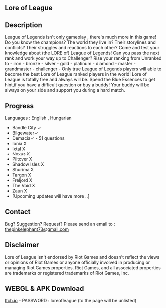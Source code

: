 ## Lore of League

## Description
League of Legends isn't only gameplay , there's much more in this game!
Do you know the champions? 
The world they live in? 
Their storylines and conflicts? 
Their struggles and reactions to each other?
Come and test your knowledge about (the LORE of) League of Legends!
Can you pass the next rank and work your way up to Challenger?
Rise your ranking from Unranked to - iron - bronze - silver - gold - platinum - diamond - master - grandmaster - challenger -
Only true League of Legends players will able to become the best Lore of League ranked players in the world!
Lore of League is totally free and always will be. Spend the Blue Essences to get hint,if you have a difficult question or buy a buddy! 
Your buddy will be always on your side and support you during a hard match.
## Progress

Languages : English , Hungarian

- Bandle City ✓
- Bilgewater✓
- Demacia✓      - 51 questions
- Ionia X
- Ixtal X
- Noxus X
- Piltover X
- Shadow Isles X
- Shurima X
- Targon X
- Freljord X
- The Void X
- Zaun X
- [Upcoming updates will have more ..]

## Contact
Bug? Suggestion? Request? 
Please send an email to : thepinkelephant73@gmail.com 
## Disclaimer
Lore of League isn't endorsed by Riot Games and doesn't reflect the views or opinions of Riot Games or anyone officially involved in producing or managing Riot Games properties. Riot Games, and all associated properties are trademarks or registered trademarks of Riot Games, Inc.
## WEBGL & APK Download
[Itch.io](https://thepinkelephant.itch.io/lore-of-league) - PASSWORD : loreofleague (to the page will be unlisted)
